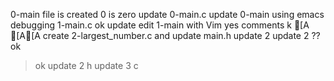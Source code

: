 0-main file is created
0 is zero
update 0-main.c
update 0-main using emacs
debugging 1-main.c
ok
update
edit 1-main with Vim
yes
comments
k
[A
[A[A
create 2-largest_number.c and update main.h
update 2
update 2
??
ok
>ok
update 2
h
update 3
c
